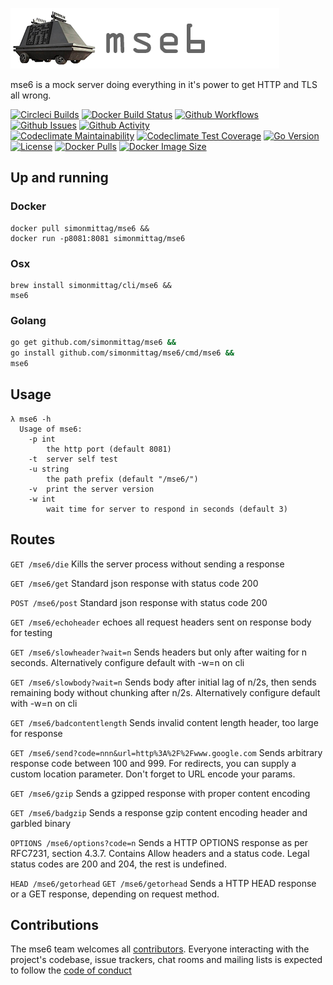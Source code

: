 ![](mse6.png)

mse6 is a mock server doing everything in it's power to get HTTP and TLS all wrong.

[![Circleci Builds](https://circleci.com/gh/simonmittag/mse6.svg?style=shield)](https://circleci.com/gh/simonmittag/mse6)
[![Docker Build Status](https://img.shields.io/docker/cloud/build/simonmittag/mse6)](https://hub.docker.com/r/simonmittag/mse6/builds)
[![Github Workflows](https://github.com/simonmittag/mse6/workflows/Go/badge.svg)](https://github.com/simonmittag/mse6/actions)
[![Github Issues](https://img.shields.io/github/issues/simonmittag/mse6)](https://github.com/simonmittag/mse6/issues)
[![Github Activity](https://img.shields.io/github/commit-activity/m/simonmittag/mse6)](https://img.shields.io/github/commit-activity/m/simonmittag/mse6)  
[![Codeclimate Maintainability](https://api.codeclimate.com/v1/badges/362bc41f687169d50e6b/maintainability)](https://codeclimate.com/github/simonmittag/mse6/maintainability)
[![Codeclimate Test Coverage](https://api.codeclimate.com/v1/badges/362bc41f687169d50e6b/test_coverage)](https://codeclimate.com/github/simonmittag/mse6/test_coverage)
[![Go Version](https://img.shields.io/github/go-mod/go-version/simonmittag/jabba)](https://img.shields.io/github/go-mod/go-version/simonmittag/jabba)
[![License](https://img.shields.io/badge/License-Apache%202.0-blue.svg)](https://opensource.org/licenses/Apache-2.0)
[![Docker Pulls](https://img.shields.io/docker/pulls/simonmittag/mse6)](https://img.shields.io/docker/pulls/simonmittag/mse6)
[![Docker Image Size](https://img.shields.io/docker/image-size/simonmittag/mse6?sort=date)](https://img.shields.io/docker/image-size/simonmittag/mse6?sort=date)


## Up and running
### Docker
```
docker pull simonmittag/mse6 &&
docker run -p8081:8081 simonmittag/mse6
```

### Osx
```
brew install simonmittag/cli/mse6 &&
mse6
```

### Golang
```bash
go get github.com/simonmittag/mse6 && 
go install github.com/simonmittag/mse6/cmd/mse6 && 
mse6
```

## Usage
```
λ mse6 -h
  Usage of mse6:
    -p int
      	the http port (default 8081)
    -t	server self test
    -u string
    	the path prefix (default "/mse6/")
    -v	print the server version
    -w int
      	wait time for server to respond in seconds (default 3)
```

## Routes
`GET /mse6/die`
Kills the server process without sending a response

`GET /mse6/get`
Standard json response with status code 200

`POST /mse6/post`
Standard json response with status code 200

`GET /mse6/echoheader`
echoes all request headers sent on response body for testing

`GET /mse6/slowheader?wait=n`
Sends headers but only after waiting for n seconds. 
Alternatively configure default with -w=n on cli

`GET /mse6/slowbody?wait=n`
Sends body after initial lag of n/2s, then sends remaining body without chunking after n/2s. 
Alternatively configure default with -w=n on cli

`GET /mse6/badcontentlength`
Sends invalid content length header, too large for response

`GET /mse6/send?code=nnn&url=http%3A%2F%2Fwww.google.com`
Sends arbitrary response code between 100 and 999. For redirects, you can supply a custom
location parameter. Don't forget to URL encode your params.

`GET /mse6/gzip`
Sends a gzipped response with proper content encoding

`GET /mse6/badgzip`
Sends a response gzip content encoding header and garbled binary

`OPTIONS /mse6/options?code=n`
Sends a HTTP OPTIONS response as per RFC7231, section 4.3.7. Contains Allow headers and a status code.
Legal status codes are 200 and 204, the rest is undefined.

`HEAD /mse6/getorhead`
`GET /mse6/getorhead`
Sends a HTTP HEAD response or a GET response, depending on request method.


## Contributions
The mse6 team welcomes all [contributors](https://github.com/simonmittag/mse6/blob/master/CONTRIBUTING.md). Everyone interacting with the project's codebase, issue trackers, chat rooms and mailing lists
is expected to follow the [code of conduct](https://github.com/simonmittag/mse6/blob/master/CODE_OF_CONDUCT.md)
